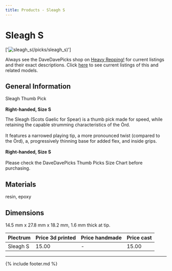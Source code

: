 ```yaml
---
title: Products - Sleagh S
---
```

# Sleagh S

['![sleagh_s](../../assets/images/sleagh_s_01.jpg "Sleagh_s")(/picks/sleagh_s)']

Always see the DaveDavePicks shop on [Heavy Repping!](https://www.heavyrepping.com/shop/store/davedavepicks/) for current listings and their exact descriptions. Click [here](https://heavyrepping.com/davedavepicks/?s=Sleagh&post_type=product) to see current listings of this and related models.

## General Information
Sleagh Thumb Pick<br/><br/>**Right-handed, Size S**

The Sleagh (Scots Gaelic for Spear) is a thumb pick made for speed, while retaining the capable strumming characteristics of the Òrd.<br/><br/>It features a narrowed playing tip, a more pronounced twist (compared to the Òrd), a, progressively thinning base for added flex, and inside grips.<br/><br/>**Right-handed, Size S**<br/><br/>Please check the DaveDavePicks Thumb Picks Size Chart before purchasing.

## Materials
resin, epoxy

## Dimensions
14.5 mm x 27.8 mm x 18.2 mm, 1.6 mm thick at tip.

| **Plectrum**                                        | **Price 3d printed**   | **Price handmade**   | **Price cast**   |
|:----------------------------------------------------|:-----------------------|:---------------------|:-----------------|
| Sleagh S                                          | 15.00               | -             | 15.00         |

---

{% include footer.md %}